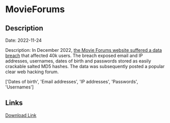 # MovieForums

## Description

Date: 2022-11-24

Description:
In December 2022, <a href="https://www.movieforums.com/community/showthread.php?t=67897" target="_blank" rel="noopener">the Movie Forums website suffered a data breach</a> that affected 40k users. The breach exposed email and IP addresses, usernames, dates of birth and passwords stored as easily crackable salted MD5 hashes. The data was subsequently posted a popular clear web hacking forum.


['Dates of birth', 'Email addresses', 'IP addresses', 'Passwords', 'Usernames']

## Links

[Download Link](https://link-to.net/1229997/946.4146644986495/dynamic/?r=bW92aWVmb3J1bXMuY29t)